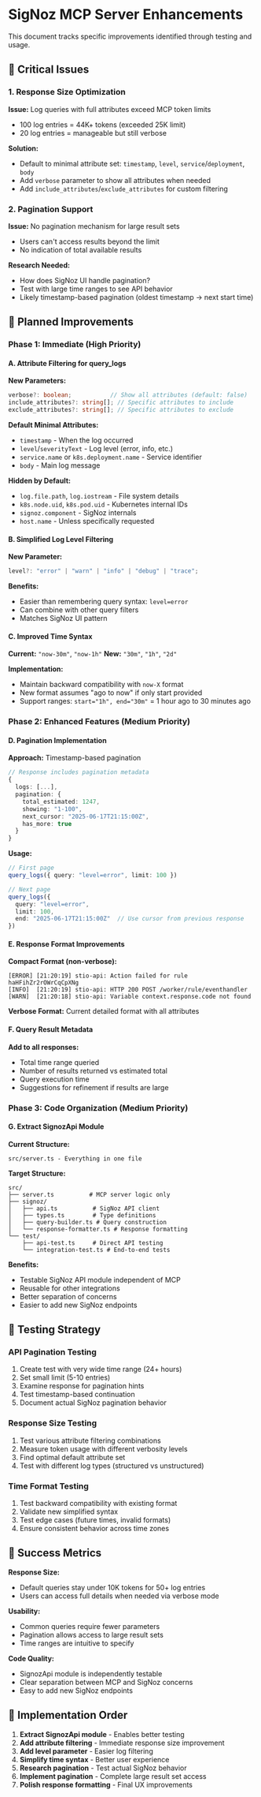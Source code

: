 # SigNoz MCP Server Enhancements

This document tracks specific improvements identified through testing and usage.

## 🚨 Critical Issues

### 1. Response Size Optimization
**Issue:** Log queries with full attributes exceed MCP token limits
- 100 log entries = 44K+ tokens (exceeded 25K limit)
- 20 log entries = manageable but still verbose

**Solution:**
- Default to minimal attribute set: `timestamp`, `level`, `service`/`deployment`, `body`
- Add `verbose` parameter to show all attributes when needed
- Add `include_attributes`/`exclude_attributes` for custom filtering

### 2. Pagination Support
**Issue:** No pagination mechanism for large result sets
- Users can't access results beyond the limit
- No indication of total available results

**Research Needed:**
- How does SigNoz UI handle pagination?
- Test with large time ranges to see API behavior
- Likely timestamp-based pagination (oldest timestamp → next start time)

## 🔧 Planned Improvements

### Phase 1: Immediate (High Priority)

#### A. Attribute Filtering for query_logs
**New Parameters:**
```typescript
verbose?: boolean;           // Show all attributes (default: false)
include_attributes?: string[]; // Specific attributes to include
exclude_attributes?: string[]; // Specific attributes to exclude
```

**Default Minimal Attributes:**
- `timestamp` - When the log occurred
- `level`/`severityText` - Log level (error, info, etc.)
- `service.name` or `k8s.deployment.name` - Service identifier
- `body` - Main log message

**Hidden by Default:**
- `log.file.path`, `log.iostream` - File system details
- `k8s.node.uid`, `k8s.pod.uid` - Kubernetes internal IDs
- `signoz.component` - SigNoz internals
- `host.name` - Unless specifically requested

#### B. Simplified Log Level Filtering
**New Parameter:**
```typescript
level?: "error" | "warn" | "info" | "debug" | "trace";
```

**Benefits:**
- Easier than remembering query syntax: `level=error`
- Can combine with other query filters
- Matches SigNoz UI pattern

#### C. Improved Time Syntax
**Current:** `"now-30m"`, `"now-1h"`
**New:** `"30m"`, `"1h"`, `"2d"`

**Implementation:**
- Maintain backward compatibility with `now-X` format
- New format assumes "ago to now" if only start provided
- Support ranges: `start="1h", end="30m"` = 1 hour ago to 30 minutes ago

### Phase 2: Enhanced Features (Medium Priority)

#### D. Pagination Implementation
**Approach:** Timestamp-based pagination
```typescript
// Response includes pagination metadata
{
  logs: [...],
  pagination: {
    total_estimated: 1247,
    showing: "1-100",
    next_cursor: "2025-06-17T21:15:00Z",
    has_more: true
  }
}
```

**Usage:**
```typescript
// First page
query_logs({ query: "level=error", limit: 100 })

// Next page  
query_logs({ 
  query: "level=error", 
  limit: 100,
  end: "2025-06-17T21:15:00Z"  // Use cursor from previous response
})
```

#### E. Response Format Improvements
**Compact Format (non-verbose):**
```
[ERROR] [21:20:19] stio-api: Action failed for rule haHFihZr2rOWrCqCpXNg
[INFO]  [21:20:19] stio-api: HTTP 200 POST /worker/rule/eventhandler
[WARN]  [21:20:18] stio-api: Variable context.response.code not found
```

**Verbose Format:**
Current detailed format with all attributes

#### F. Query Result Metadata
**Add to all responses:**
- Total time range queried
- Number of results returned vs estimated total
- Query execution time
- Suggestions for refinement if results are large

### Phase 3: Code Organization (Medium Priority)

#### G. Extract SignozApi Module
**Current Structure:**
```
src/server.ts - Everything in one file
```

**Target Structure:**
```
src/
├── server.ts          # MCP server logic only
├── signoz/
│   ├── api.ts          # SigNoz API client
│   ├── types.ts        # Type definitions
│   ├── query-builder.ts # Query construction
│   └── response-formatter.ts # Response formatting
└── test/
    ├── api-test.ts     # Direct API testing
    └── integration-test.ts # End-to-end tests
```

**Benefits:**
- Testable SigNoz API module independent of MCP
- Reusable for other integrations
- Better separation of concerns
- Easier to add new SigNoz endpoints

## 📝 Testing Strategy

### API Pagination Testing
1. Create test with very wide time range (24+ hours)
2. Set small limit (5-10 entries)
3. Examine response for pagination hints
4. Test timestamp-based continuation
5. Document actual SigNoz pagination behavior

### Response Size Testing  
1. Test various attribute filtering combinations
2. Measure token usage with different verbosity levels
3. Find optimal default attribute set
4. Test with different log types (structured vs unstructured)

### Time Format Testing
1. Test backward compatibility with existing format
2. Validate new simplified syntax
3. Test edge cases (future times, invalid formats)
4. Ensure consistent behavior across time zones

## 🎯 Success Metrics

**Response Size:**
- Default queries stay under 10K tokens for 50+ log entries
- Users can access full details when needed via verbose mode

**Usability:**
- Common queries require fewer parameters
- Pagination allows access to large result sets
- Time ranges are intuitive to specify

**Code Quality:**
- SignozApi module is independently testable
- Clear separation between MCP and SigNoz concerns
- Easy to add new SigNoz endpoints

## 🚀 Implementation Order

1. **Extract SignozApi module** - Enables better testing
2. **Add attribute filtering** - Immediate response size improvement  
3. **Add level parameter** - Easier log filtering
4. **Simplify time syntax** - Better user experience
5. **Research pagination** - Test actual SigNoz behavior
6. **Implement pagination** - Complete large result set access
7. **Polish response formatting** - Final UX improvements